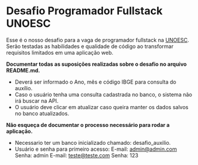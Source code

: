 # Desafio Programador Fullstack UNOESC

Esse é o nosso desafio para a vaga de programador fullstack na [UNOESC](https://www.unoesc.edu.br/). Serão testadas as habilidades e qualidade de código ao transformar requisitos limitados em uma aplicação web.


**Documentar todas as suposições realizadas sobre o desafio no arquivo README.md.**
- Deverá ser informado o Ano, mês e código IBGE para consulta do auxílio.
- Caso o usuário tenha uma consulta cadastrada no banco, o sistema não irá buscar na API.
- O usuário deve clicar em atualizar caso queira manter os dados salvos no banco atualizados.




**Não esqueça de documentar o processo necessário para rodar a aplicação.**

* Necessario ter um banco inicializado chamado: desafio_auxilio.
* Usuário e senha para primeiro acesso: 
E-mail: admin@admin.com Senha: admin
E-mail: teste@teste.com
Senha: 123